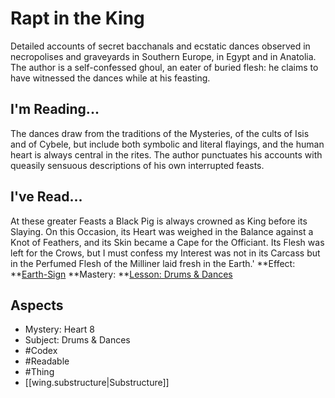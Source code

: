 # Rapt in the King
Detailed accounts of secret bacchanals and ecstatic dances observed in necropolises and graveyards in Southern Europe, in Egypt and in Anatolia. The author is a self-confessed ghoul, an eater of buried flesh: he claims to have witnessed the dances while at his feasting.
## I'm Reading...
The dances draw from the traditions of the Mysteries, of the cults of Isis and of Cybele, but include both symbolic and literal flayings, and the human heart is always central in the rites. The author punctuates his accounts with queasily sensuous descriptions of his own interrupted feasts.
## I've Read...
At these greater Feasts a Black Pig is always crowned as King before its Slaying. On this Occasion, its Heart was weighed in the Balance against a Knot of Feathers, and its Skin became a Cape for the Officiant. Its Flesh was left for the Crows, but I must confess my Interest was not in its Carcass but in the Perfumed Flesh of the Milliner laid fresh in the Earth.'
**Effect: **[Earth-Sign](https://uadaf.theevilroot.xyz/rowenarium/element/earthsign)
**Mastery: **[Lesson: Drums & Dances](https://uadaf.theevilroot.xyz/rowenarium/element/x.drums.dances)
## Aspects
- Mystery: Heart 8
- Subject: Drums & Dances
- #Codex
- #Readable
- #Thing
- [[wing.substructure|Substructure]]